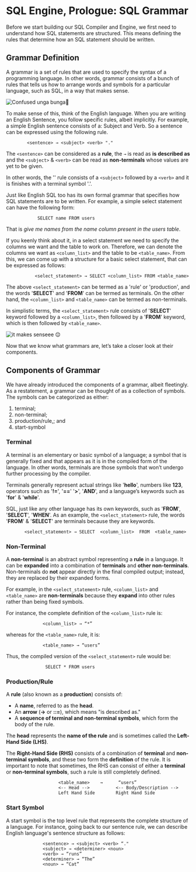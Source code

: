 # SQL Engine, Prologue:  SQL Grammar

Before we start building our SQL Compiler and Engine, we first need to understand how SQL statements are structured. 
This means defining the rules that determine how an SQL statement should be written.


## Grammar Definition

A grammar is a set of rules that are used to specify the syntax of a programming language. 
In other words, grammar consists of a bunch of rules that tells us how to arrange words and symbols for a particular language, 
such as SQL, in a way that makes sense.

![Confused unga bunga🫤](https://media0.giphy.com/media/v1.Y2lkPTc5MGI3NjExdGVjc3AyOHJyZjFzcmllcmV2N3lmc2lsOWRscnRscmw0dzVnempleSZlcD12MV9pbnRlcm5hbF9naWZfYnlfaWQmY3Q9Zw/Wgb2FpSXxhXLVYNnUr/giphy.gif)

To make sense of this, think of the English language. When you are writing an English Sentence, you follow specific rules, albeit implicitly.
For example, a simple English sentence consists of a: Subject and Verb. So a sentence can be expressed using the following rule.

```
        <sentence> → <subject> <verb> "."
```

The `<sentence>` can be considered as a **rule**, the ` → ` is read as **is described as** and the `<subject>` & `<verb>` 
can be read as **non-terminals** whose values are yet to be given.

In other words, the '<sentence>' rule consists of a `<subject>` followed by a `<verb>` and it is finishes 
with a terminal symbol '.'.

Just like English SQL too has its own formal grammar that specifies how SQL statements are to be written. 
For example, a simple select statement can have the following form:

```
            SELECT name FROM users
```
That is _give me names from the name column present in the users table_.

If you keenly think about it, in a select statement we need to specify the columns we want and the table to work on. 
Therefore, we can denote the columns we want as `<column_list>` and the table to be `<table_name>`. 
From this, we can come up with a structure for a basic select statement, that can be expressed as follows:

```
           <select_statement> → SELECT <column_list> FROM <table_name>
```
The above `<select_statement>` can be termed as a 'rule' or 'production', and the words '**SELECT**' and '**FROM**' can be termed as terminals. 
On the other hand, the `<column_list>` and `<table_name>` can be termed as non-terminals.

In simplistic terms, the `<select_statement>` rule consists of '**SELECT**' keyword followed by a `<column_list>`, 
then followed by a '**FROM**' keyword, which is then followed by `<table_name>`.

![it makes senseee 😌](https://media1.giphy.com/media/v1.Y2lkPTc5MGI3NjExZmRydWZldjV3NDZpbzdvY3E1ZmF0anV4d2xwYnlqOGNveGxtY2RxYyZlcD12MV9pbnRlcm5hbF9naWZfYnlfaWQmY3Q9Zw/xT9DPr4VjeCgeiLoMo/giphy.gif)


Now that we know what grammars are, let’s take a closer look at their components.

## Components of Grammar

We have already introduced the components of a grammar, albeit fleetingly. As a restatement, a grammar can be thought of as a collection of symbols. The symbols can be categorized as either:

1. terminal;
2. non-terminal;
3. production/rule,; and
4. start-symbol

### Terminal

A terminal is an elementary or basic symbol of a language; a symbol that is generally fixed and that appears as it is in 
the compiled form of the language. In other words, terminals are those symbols that won’t undergo further processing by the compiler.

Terminals generally represent actual strings like '**hello**', numbers like **123**, operators such as '**!=**', '**==**'
'**>**', '**AND**', and a language’s keywords such as '**for**' & '**while**'.

SQL, just like any other language has its own keywords, such as '**FROM**', '**SELECT**', '**WHEN**'. As an example, 
the `<select_statement>` rule, the words '**FROM**' & '**SELECT**' are terminals because they are keywords.

```
       <select_statement> → SELECT  <column_list>  FROM  <table_name>
```
### Non-Terminal

A **non-terminal** is an abstract symbol representing a **rule** in a language. It can be **expanded** into a combination 
of **terminals** and **other non-terminals**. Non-terminals do **not** appear directly in the final compiled output; 
instead, they are replaced by their expanded forms.

For example, in the `<select_statement>` rule, `<column_list>` and `<table_name>` are **non-terminals** because they **expand** into 
other rules rather than being fixed symbols.

For instance, the complete definition of the `<column_list>` rule is:
```
              <column_list> → “*”
```

whereas for the `<table_name>` rule, it is:
```
              <table_name> → “users”
```

Thus, the compiled version of the `<select_statement>` rule would be:
```
               SELECT * FROM users
```

### Production/Rule

A **rule** (also known as a **production**) consists of:

- A **name**, referred to as the **head**.
- An **arrow** (**→** or **::=**), which means "is described as."
- A **sequence of terminal and non-terminal symbols**, which form the body of the rule.

The **head** represents the **name of the rule** and is sometimes called the **Left-Hand Side (LHS)**.

The **Right-Hand Side (RHS)** consists of a combination of **terminal** and **non-terminal symbols**, and these two form the **definition** of the rule.
It is important to note that sometimes, the RHS can consist of either a **terminal** or **non-terminal symbols**, such a rule is still completely defined.
```
                    <table_name>    →      “users”
                    <-- Head -->          <-- Body/Description -->
                    Left Hand Side        Right Hand Side                             
```

### Start Symbol

A start symbol is the top level rule that represents the complete structure of a language. For instance, going back to 
our sentence rule, we can describe English language's sentence structure as follows:
```
              <sentence> → <subject> <verb> “."
              <subject> → <determiner> <noun>
              <verb> → “runs”
              <determiner> → “The”
              <noun> → “Cat”
```
